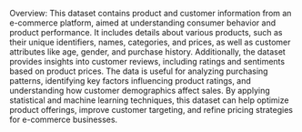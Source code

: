 Overview:
This dataset contains product and customer information from an e-commerce platform, aimed at understanding consumer behavior and product performance. It includes details about various products, such as their unique identifiers, names, categories, and prices, as well as customer attributes like age, gender, and purchase history. Additionally, the dataset provides insights into customer reviews, including ratings and sentiments based on product prices. The data is useful for analyzing purchasing patterns, identifying key factors influencing product ratings, and understanding how customer demographics affect sales. By applying statistical and machine learning techniques, this dataset can help optimize product offerings, improve customer targeting, and refine pricing strategies for e-commerce businesses.
